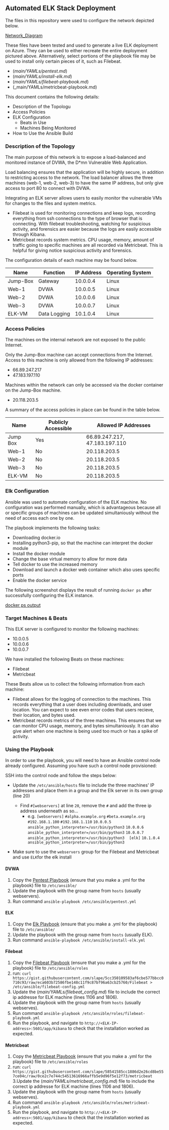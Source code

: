 ## Automated ELK Stack Deployment

The files in this repository were used to configure the network depicted below.

[Network_Diagram](ELK-Stack-Project/Diagrams/Network_Diagram.drawio.svg)

These files have been tested and used to generate a live ELK deployment on Azure. They can be used to either recreate the entire deployment pictured above. Alternatively, select portions of the playbook file may be used to install only certain pieces of it, such as Filebeat.

  - (_main/YAMLs/pentest.md_)
  - (_main/YAMLs/install-elk.md_)
  - (_main/YAMLs/filebeat-playbook.md_)
  - (_main/YAMLs/metricbeat-playbook.md)


This document contains the following details:
- Description of the Topologu
- Access Policies
- ELK Configuration
  - Beats in Use
  - Machines Being Monitored
- How to Use the Ansible Build


### Description of the Topology

The main purpose of this network is to expose a load-balanced and monitored instance of DVWA, the D*mn Vulnerable Web Application.

Load balancing ensures that the application will be highly secure, in addition to restricting access to the network. The load balancer allows the three machines (web-1, web-2, web-3) to have the same IP address, but only give access to port 80 to connect with DVWA. 

Integrating an ELK server allows users to easily monitor the vulnerable VMs for changes to the files and system metrics. 
- Filebeat is used for monitoring connections and keep logs, recording everything from ssh connections to the type of browser that is connecting. With filebeat troubleshooting, watching for suspicious activity, and forensics are easier because the logs are easily accessible through Kibana. 
- Metricbeat records system metrics. CPU usage, memory, amount of traffic going to specific machines are all recorded via Metricbeat. This is helpful for giving notice suspicious activity and forensics.


The configuration details of each machine may be found below.

| Name     | Function     | IP Address | Operating System |
|----------|--------------|------------|------------------|
| Jump-Box | Gateway      | 10.0.0.4   | Linux            |
| Web-1    |   DVWA       | 10.0.0.5   | Linux            |
| Web-2    |   DVWA       | 10.0.0.6   | Linux            |
| Web-3    |   DVWA       | 10.0.0.7   | Linux            |
| ELK-VM   | Data Logging | 10.1.0.4   | Linux            |

### Access Policies

The machines on the internal network are not exposed to the public Internet. 

Only the Jump-Box machine can accept connections from the Internet. Access to this machine is only allowed from the following IP addresses:
- 66.89.247.217
- 47.183.197.110

Machines within the network can only be accessed via the docker container on the Jump-Box machine.
- 20.118.203.5

A summary of the access policies in place can be found in the table below.

| Name     | Publicly Accessible | Allowed IP Addresses |
|----------|---------------------|----------------------|
| Jump Box | Yes                 | 66.89.247.217, 47.183.197.110   |
| Web-1    | No                  | 20.118.203.5                    |
| Web-2    | No                  | 20.118.203.5                    |
| Web-3    | No                  | 20.118.203.5                    |
| ELK-VM   | No                  | 20.118.203.5                    |

### Elk Configuration

Ansible was used to automate configuration of the ELK machine. No configuration was performed manually, which is advantageous because all or specific groups of machines can be updated simultaniously without the need of access each one by one.

The playbook implements the following tasks:
- Downloading docker.io
- Installing python3-pip, so that the machine can interpret the docker module
- Install the docker module
- Change the base virtual memory to allow for more data
- Tell docker to use the increased memory
- Download and launch a docker web container which also uses specific ports
- Enable the docker service

The following screenshot displays the result of running `docker ps` after successfully configuring the ELK instance.

[docker ps output](main/ELK-Project-Screenshots/docker_ps_output.png)

### Target Machines & Beats
This ELK server is configured to monitor the following machines:
- 10.0.0.5
- 10.0.0.6
- 10.0.0.7

We have installed the following Beats on these machines:
- Filebeat
- Metricbeat

These Beats allow us to collect the following information from each machine:
- Filebeat allows for the logging of connection to the machines. This records everything that a user does including downloads, and user location. You can expect to see even error codes that users recieve, their location, and bytes used.
- Metricbeat records metrics of the three machines. This ensures that we can monitor CPU usage, memory, and bytes simultaniously. It can also give alert when one machine is being used too much or has a spike of activity.

### Using the Playbook
In order to use the playbook, you will need to have an Ansible control node already configured. Assuming you have such a control node provisioned: 

SSH into the control node and follow the steps below:
- Update the `/etc/ansible/hosts` file to include the three machines' IP addresses and place them in a group and the Elk server in its own group (line 20)
	- Find `#[webservers]` at line `20`, remove the `#` and add the three ip address underneath as so...
		- e.g. 
		`[webservers]`
		`#alpha.example.org`
		`#beta.example.org`
		`#192.168.1.100`
		`#192.168.1.110`
			`10.0.0.5 ansible_python_interpreter=/usr/bin/python3`
			`10.0.0.6 ansible_python_interpreter=/usr/bin/python3`
			`10.0.0.7 ansible_python_interpreter=/usr/bin/python3`
			` `
			`[elk]`
			`10.1.0.4 ansible_python_interpreter=/usr/bin/python3`
			
- Make sure to use the `webservers` group for the Filebeat and Metricbeat and use `ELK`for the elk install

#### DVWA

1. Copy the [Pentest Playbook](_main/YAMLs/pentest.md_) (ensure that you make a .yml for the playbook) file to `/etc/ansible/`
2. Update the playbook with the group name from `hosts` (usually webservers).
3. Run command `ansible-playbook /etc/ansible/pentest.yml`

#### ELK
1. Copy the [Elk Playbook](_main/YAMLs/install-elk.md_) (ensure that you make a .yml for the playbook) file to `/etc/ansible/`
2. Update the playbook with the group name from `hosts` (usually ELK).
3. Run command `ansible-playbook /etc/ansible/install-elk.yml`

#### Filebeat
1. Copy the [Filebeat Playbook](_main/YAMLs/filebeat-playbook.md_) (ensure that you make a .yml for the playbook) file to `/etc/ansible/roles`
2.  run: `curl https://gist.githubusercontent.com/slape/5cc350109583af6cbe577bbcc0710c93/raw/eca603b72586fbe148c11f9c87bf96a63cb25760/Filebeat > /etc/ansible/filebeat-config.yml`
3. Update the (_main/YAMLs/filebeat_config.md_) file to include the correct ip addresse for ELK machine (lines 1106 and 1806).
4. Update the playbook with the group name from `hosts` (usually webserves).
5. Run command `ansible-playbook /etc/ansible/roles/filebeat-playbook.yml`
6. Run the playbook, and navigate to `http://<ELK-IP-address>:5601/app/kibana` to check that the installation worked as expected.

#### Metricbeat
1. Copy the [Metricbeat Playbook](_main/YAMLs/metricbeat-playbook.md_) (ensure that you make a .yml for the playbook) file to `/etc/ansible/roles`
2. run: `curl https://gist.githubusercontent.com/slape/58541585cc1886d2e26cd8be557ce04c/raw/0ce2c7e744c54513616966affb5e9d96f5e12f73/metricbeat`
3.Update the (_main/YAMLs/metricbeat_config.md_) file to include the correct ip addresse for ELK machine (lines 1106 and 1806).
4. Update the playbook with the group name from `hosts` (usually webserves).
5. Run command `ansible-playbook /etc/ansible/roles/metricbeat-playbook.yml`
6. Run the playbook, and navigate to `http://<ELK-IP-address>:5601/app/kibana` to check that the installation worked as expected.
